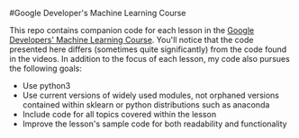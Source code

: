 #Google Developer's Machine Learning Course

This repo contains companion code for each lesson in the [Google Developers' Machine Learning Course](https://www.youtube.com/playlist?list=PLOU2XLYxmsIIuiBfYad6rFYQU_jL2ryal).  You'll notice that the code presented here differs (sometimes quite significantly) from the code found in the videos.  In addition to the focus of each lesson, my code also pursues the following goals:

- Use python3
- Use current versions of widely used modules, not orphaned versions contained within sklearn or python distributions such as anaconda
- Include code for all topics covered within the lesson
- Improve the lesson's sample code for both readability and functionality
